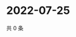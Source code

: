 # 2022-07-25

共 0 条

<!-- BEGIN WEIBO -->
<!-- 最后更新时间 Mon Jul 25 2022 23:17:33 GMT+0800 (China Standard Time) -->

<!-- END WEIBO -->
